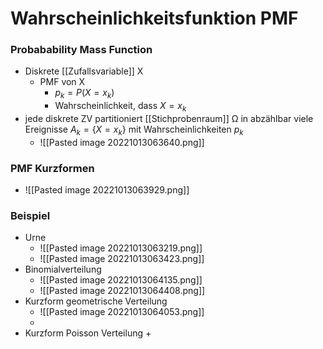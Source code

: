 # Wahrscheinlichkeitsfunktion PMF
### Probabability Mass Function
+ Diskrete [[Zufallsvariable]] X
	+ PMF von X
		+ $p_k=P(X=x_k)$
		+ Wahrscheinlichkeit, dass $X=x_k$
+ jede diskrete ZV partitioniert [[Stichprobenraum]] Ω in abzählbar viele Ereignisse $A_k=\{X=x_k\}$ mit Wahrscheinlichkeiten $p_k$
	+ ![[Pasted image 20221013063640.png]]

### PMF Kurzformen
+ ![[Pasted image 20221013063929.png]]

### Beispiel
+ Urne
	+ 	![[Pasted image 20221013063219.png]]
	+ ![[Pasted image 20221013063423.png]]
+ Binomialverteilung
	+ ![[Pasted image 20221013064135.png]]
	+ ![[Pasted image 20221013064408.png]]
+ Kurzform geometrische Verteilung
	+ ![[Pasted image 20221013064053.png]]
	+ 
+ Kurzform Poisson Verteilung
	+ 